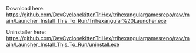 Download here:
https://github.com/DevCyclonekittenTriHex/trihexangulargamesrepo/raw/main/Launcher_Install_This_To_Run/Trihexangular%20Launcher.exe

Uninstaller here:
https://github.com/DevCyclonekittenTriHex/trihexangulargamesrepo/raw/main/Launcher_Install_This_To_Run/uninstall.exe
